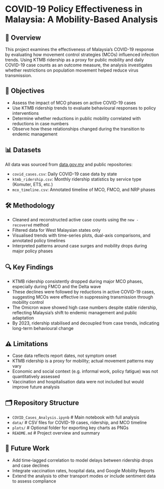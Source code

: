 # COVID-19 Policy Effectiveness in Malaysia: A Mobility-Based Analysis

## 🧭 Overview

This project examines the effectiveness of Malaysia’s COVID-19 response by evaluating how movement control strategies (MCOs) influenced infection trends. Using KTMB ridership as a proxy for public mobility and daily COVID-19 case counts as an outcome measure, the analysis investigates whether restrictions on population movement helped reduce virus transmission.

## 🎯 Objectives

- Assess the impact of MCO phases on active COVID-19 cases  
- Use KTMB ridership trends to evaluate behavioural responses to policy interventions  
- Determine whether reductions in public mobility correlated with reductions in case numbers  
- Observe how these relationships changed during the transition to endemic management  

## 📊 Datasets

All data was sourced from [data.gov.my](https://data.gov.my) and public repositories:  

- `covid_cases.csv`: Daily COVID-19 case data by state  
- `ktmb_ridership.csv`: Monthly ridership statistics by service type (Komuter, ETS, etc.)  
- `mco_timeline.csv`: Annotated timeline of MCO, FMCO, and NRP phases  

## 🛠️ Methodology

- Cleaned and reconstructed active case counts using the `new - recovered` method  
- Filtered data for West Malaysian states only  
- Visualised trends with time-series plots, dual-axis comparisons, and annotated policy timelines  
- Interpreted patterns around case surges and mobility drops during major policy phases  

## 🔍 Key Findings

- KTMB ridership consistently dropped during major MCO phases, especially during FMCO and the Delta wave  
- These declines were followed by reductions in active COVID-19 cases, suggesting MCOs were effective in suppressing transmission through mobility control  
- The Omicron wave showed high case numbers despite stable ridership, reflecting Malaysia’s shift to endemic management and public adaptation  
- By 2023, ridership stabilised and decoupled from case trends, indicating long-term behavioural change  

## ⚠️ Limitations

- Case data reflects report dates, not symptom onset  
- KTMB ridership is a proxy for mobility; actual movement patterns may vary  
- Economic and social context (e.g. informal work, policy fatigue) was not quantitatively assessed  
- Vaccination and hospitalisation data were not included but would improve future analysis  

## 🗂️ Repository Structure

- `COVID_Cases_Analysis.ipynb`   # Main notebook with full analysis  
- `data/`                        # CSV files for COVID-19 cases, ridership, and MCO timeline  
- `plots/`                       # Optional folder for exporting key charts as PNGs  
- `README.md`                    # Project overview and summary  

## 🔭 Future Work

- Add time-lagged correlation to model delays between ridership drops and case declines  
- Integrate vaccination rates, hospital data, and Google Mobility Reports  
- Extend the analysis to other transport modes or include sentiment data to assess compliance  


